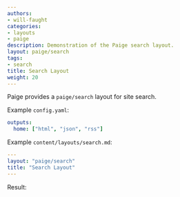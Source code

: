 ```yaml
---
authors:
- will-faught
categories:
- layouts
- paige
description: Demonstration of the Paige search layout.
layout: paige/search
tags:
- search
title: Search Layout
weight: 20
---
```


Paige provides a `paige/search` layout for site search.

<!--more-->

Example `config.yaml`:

```yaml
outputs:
  home: ["html", "json", "rss"]
```

Example `content/layouts/search.md`:

```yaml
---
layout: "paige/search"
title: "Search Layout"
---
```

Result:
